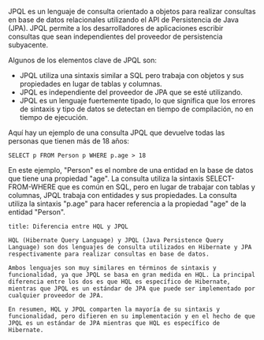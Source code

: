 JPQL es un lenguaje de consulta orientado a objetos para realizar consultas en base de datos relacionales utilizando el API de Persistencia de Java (JPA). JPQL permite a los desarrolladores de aplicaciones escribir consultas que sean independientes del proveedor de persistencia subyacente.

Algunos de los elementos clave de JPQL son:

-   JPQL utiliza una sintaxis similar a SQL pero trabaja con objetos y sus propiedades en lugar de tablas y columnas.
-   JPQL es independiente del proveedor de JPA que se esté utilizando.
-   JPQL es un lenguaje fuertemente tipado, lo que significa que los errores de sintaxis y tipo de datos se detectan en tiempo de compilación, no en tiempo de ejecución.

Aquí hay un ejemplo de una consulta JPQL que devuelve todas las personas que tienen más de 18 años:

```
SELECT p FROM Person p WHERE p.age > 18
```

En este ejemplo, "Person" es el nombre de una entidad en la base de datos que tiene una propiedad "age". La consulta utiliza la sintaxis SELECT-FROM-WHERE que es común en SQL, pero en lugar de trabajar con tablas y columnas, JPQL trabaja con entidades y sus propiedades. La consulta utiliza la sintaxis "p.age" para hacer referencia a la propiedad "age" de la entidad "Person".

```ad-question
title: Diferencia entre HQL y JPQL

HQL (Hibernate Query Language) y JPQL (Java Persistence Query Language) son dos lenguajes de consulta utilizados en Hibernate y JPA respectivamente para realizar consultas en base de datos.

Ambos lenguajes son muy similares en términos de sintaxis y funcionalidad, ya que JPQL se basa en gran medida en HQL. La principal diferencia entre los dos es que HQL es específico de Hibernate, mientras que JPQL es un estándar de JPA que puede ser implementado por cualquier proveedor de JPA.

En resumen, HQL y JPQL comparten la mayoría de su sintaxis y funcionalidad, pero difieren en su implementación y en el hecho de que JPQL es un estándar de JPA mientras que HQL es específico de Hibernate.
```